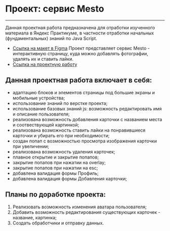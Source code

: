# Проект: сервис Mesto
-------
Данная проектная работа предназначена для отработки изученного материала в Яндекс Практикуме, в частности отработки начальных (фундаментальных) знаний по Java Script.
* [Ссылка на макет в Figma](https://www.figma.com/file/2cn9N9jSkmxD84oJik7xL7/JavaScript.-Sprint-4?node-id=0%3A1)
Проект представляет cервис Mesto - интерактивную страницу, куда можно добавлять фотографии, удалять их и ставить лайки.
* [Ссылка на проектную работу](https://mariarez.github.io/mesto/)

## Данная проектная работа включает в себя:
* адаптацию блоков и элементов страницы под большие экраны и мобильные устройства;
* использование знаний по верстке проекта;
* использование базовых знаний js: возможность редактировать имя и описание пользователя;
* реализована возможность добавления карточки с названием места и соотвествующей картинкой;
* реализована возможность ставить лайки на понравившиеся карточки и убирать его при необходимости;
* создан попап с возможностью просмотра изображения карточки при увеличении;
* реализована возможность удаления карточек;
* плавное открытие и закрытие попапов;
* закрытие попапов при нажатии на overlay;
* закрытие попапов при нажатии на esc;
* добавлена валидация формы Профиль;
* добавлена валидация формы Добавления карточки;

## Планы по доработке проекта:
1. Реализовать возможность изменения аватара пользователя;
2. Добавить возможность редактирования существующих карточек - название, картинка;
3. Создать обработчики и отправку данных.